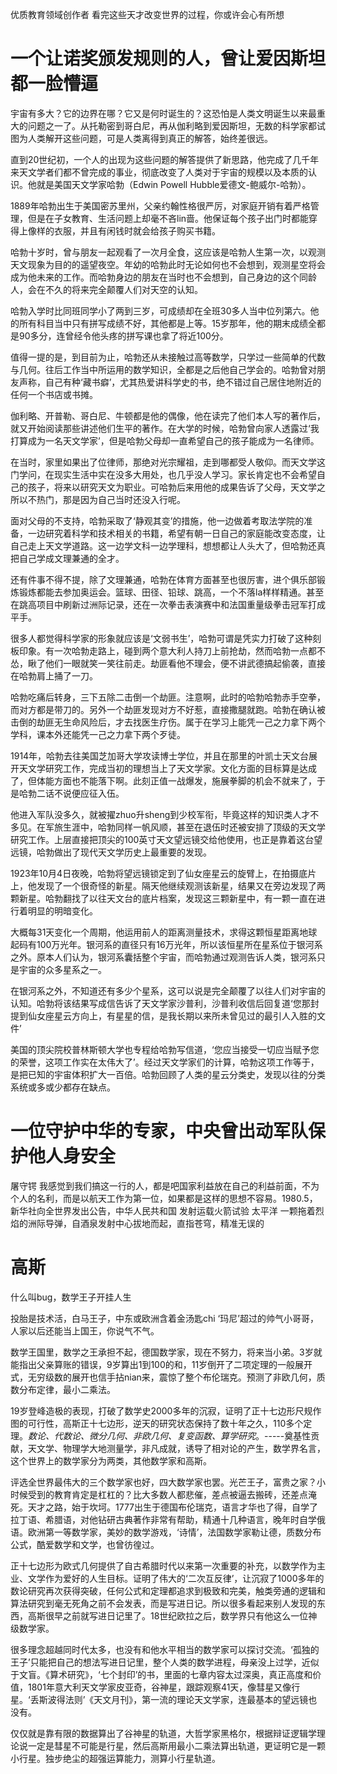 优质教育领域创作者
看完这些天才改变世界的过程，你或许会心有所想

# 一个让诺奖颁发规则的人，曾让爱因斯坦都一脸懵逼

宇宙有多大？它的边界在哪？它又是何时诞生的？这恐怕是人类文明诞生以来最重大的问题之一了。从托勒密到哥白尼，再从伽利略到爱因斯坦，无数的科学家都试图为人类解开这些问题，可是人类离得到真正的解答，始终差很远。

直到20世纪初，一个人的出现为这些问题的解答提供了新思路，他完成了几千年来天文学者们都不曾完成的事业，彻底改变了人类对于宇宙的规模以及本质的认识。他就是美国天文学家哈勃（Edwin Powell Hubble爱德文-鲍威尔-哈勃）。

1889年哈勃出生于美国密苏里州，父亲约翰性格很严厉，对家庭开销有着严格管理，但是在子女教育、生活问题上却毫不吝lin啬。他保证每个孩子出门时都能穿得上像样的衣服，并且有闲钱时就会给孩子购买书籍。

哈勃十岁时，曾与朋友一起观看了一次月全食，这应该是哈勃人生第一次，以观测天文现象为目的的遥望夜空。年幼的哈勃此时无论如何也不会想到，观测星空将会成为他未来的工作。而哈勃身边的朋友在当时也不会想到，自己身边的这个同龄人，会在不久的将来完全颠覆人们对天空的认知。

哈勃入学时比同班同学小了两到三岁，可成绩却在全班30多人当中位列第六。他的所有科目当中只有拼写成绩不好，其他都是上等。15岁那年，他的期末成绩全都是90多分，连曾经令他头疼的拼写课也拿了将近100分。

值得一提的是，到目前为止，哈勃还从未接触过高等数学，只学过一些简单的代数与几何。往后工作当中所运用的数学知识，全都是之后他自己学会的。哈勃曾对朋友声称，自己有种‘藏书癖’，尤其热爱讲科学史的书，绝不错过自己居住地附近的任何一个书店或书摊。

伽利略、开普勒、哥白尼、牛顿都是他的偶像，他在读完了他们本人写的著作后，就又开始阅读那些讲述他们生平的著作。在大学的时候，哈勃曾向家人透露过‘我打算成为一名天文学家’，但是哈勃父母却一直希望自己的孩子能成为一名律师。

在当时，家里如果出了位律师，那绝对光宗耀祖，走到哪都受人敬仰。而天文学这门学问，在现实生活中实在没多大用处，也几乎没人学习。家长肯定也不会希望自己的孩子，将来以研究天文为职业。可哈勃后来用他的成果告诉了父母，天文学之所以不热门，那是因为自己当时还没入行呢。

面对父母的不支持，哈勃采取了‘静观其变’的措施，他一边做着考取法学院的准备，一边研究着科学和技术相关的书籍，希望有朝一日自己的家庭能改变态度，让自己走上天文学道路。这一边学文科一边学理科，想想都让人头大了，但哈勃还真把自己学成文理兼通的全才。

还有件事不得不提，除了文理兼通，哈勃在体育方面甚至也很厉害，进个俱乐部锻炼锻炼都能去参加奥运会。篮球、田径、铅球、跳高，一个不落la样样精通。甚至在跳高项目中刷新过洲际记录，还在一次拳击表演赛中和法国重量级拳击冠军打成平手。

很多人都觉得科学家的形象就应该是‘文弱书生’，哈勃可谓是凭实力打破了这种刻板印象。有一次哈勃走路上，碰到两个意大利人持刀上前抢劫，然而哈勃一点都不怂，瞅了他们一眼就笑一笑往前走。劫匪看他不理会，便不讲武德搞起偷袭，直接在哈勃肩上捅了一刀。

哈勃吃痛后转身，三下五除二击倒一个劫匪。注意啊，此时的哈勃哈勃赤手空拳，而对方都是带刀的。另外一个劫匪发现对方不好惹，直接撒腿就跑。哈勃在确认被击倒的劫匪无生命风险后，才去找医生疗伤。属于在学习上能凭一己之力拿下两个学科，课本外还能凭一己之力拿下两个歹徒。

1914年，哈勃去往美国芝加哥大学攻读博士学位，并且在那里的叶凯士天文台展开天文学研究工作，完成当初的理想当上了天文学家。文化方面的目标算是达成了，但体能方面也不能落下啊。此刻正值一战爆发，施展拳脚的机会不就来了，于是哈勃二话不说便应征入伍。

他进入军队没多久，就被擢zhuo升sheng到少校军衔，毕竟这样的知识类人才不多见。在军旅生涯中，哈勃同样一帆风顺，甚至在退伍时还被安排了顶级的天文学研究工作。上层直接把顶尖的100英寸天文望远镜交给他使用，也正是靠着这台望远镜，哈勃做出了现代天文学历史上最重要的发现。

1923年10月4日夜晚，哈勃将望远镜锁定到了仙女座星云的旋臂上，在拍摄底片上，他发现了一个很奇怪的新星。隔天他继续观测该新星，结果又在旁边发现了两颗新星。哈勃翻找了以往天文台的底片档案，发现这三颗新星中，有一颗一直在进行着明显的明暗变化。

大概每31天变化一个周期，他运用前人的距离测量技术，求得这颗恒星距离地球起码有100万光年。银河系的直径只有16万光年，所以该恒星所在星系位于银河系之外。原本人们认为，银河系囊括整个宇宙，而哈勃通过观测告诉人类，银河系只是宇宙的众多星系之一。

在银河系之外，不知道还有多少个星系，这可以说是完全颠覆了以往人们对宇宙的认知。哈勃将该结果写成信告诉了天文学家沙普利，沙普利收信后回复道‘您那封提到仙女座星云方向上，有星星的信，是我长期以来所未曾见过的最引人入胜的文件’

美国的顶尖院校普林斯顿大学也专程给哈勃写信道，‘您应当接受一切应当赋予您的荣誉，这项工作实在太伟大了’。经过天文学家们的计算，哈勃这项工作等于，是把已知的宇宙体积扩大一百倍。哈勃回顾了人类的星云分类史，发现以往的分类系统或多或少都存在缺点。

# 一位守护中华的专家，中央曾出动军队保护他人身安全

屠守锷 我感觉到我们搞这一行的人，都是吧国家利益放在自己的利益前面，不为个人的名利，而是以航天工作为第一位，如果都是这样的思想不容易。1980.5，新华社向全世界发出公告，中华人民共和国 发射运载火箭试验 太平洋 一颗拖着烈焰的洲际导弹，自酒泉发射中心拔地而起，直指苍穹，精准无误的

# 高斯

什么叫bug，数学王子开挂人生

投胎是技术活，白马王子，中东或欧洲含着金汤匙chi ‘玛尼’超过的帅气小哥哥，人家以后还能当上国王，你说气不气。

数学王国里，数学之王承担不起，德国数学家，现在不努力，将来当小弟。3岁就能指出父亲算账的错误，9岁算出1到100的和，11岁倒开了二项定理的一般展开式，无穷级数的展开也信手拈nian来，震惊了整个布伦瑞克。预测了非欧几何，质数分布定律，最小二乘法。

19岁登峰造极的表现，打破了数学史2000多年的沉寂，证明了正十七边形尺规作图的可行性，高斯正十七边形，逆天的研究状态保持了数十年之久，110多个定理。*数论、代数论、微分几何、非欧几何、复变函数、算学研究*。-----奠基性贡献，天文学、物理学大地测量学，非凡成就，诱导了相对论的产生，数学界名言，这个世界上的数学家分为两类，其他数学家和高斯。

评选全世界最伟大的三个数学家也好，四大数学家也罢。光芒王子，富贵之家？小时候受到的教育肯定是杠杠的？比大多数人都悲催，差点被逼去搬砖，还差点淹死。天才之路，始于坎坷。1777出生于德国布伦瑞克，语言才华也了得，自学了拉丁语、希腊语，对他钻研古典著作非常有帮助，精通十几种语言，晚年时自学俄语。欧洲第一等数学家，美妙的数学游戏，‘诗情’，法国数学家勒让德，质数分布公式，酷爱数学和文学，也曾彷徨过。

正十七边形为欧式几何提供了自古希腊时代以来第一次重要的补充，以数学作为主业、文学作为爱好的人生目标。证明了伟大的‘二次互反律’，让沉寂了1000多年的数论研究再次获得突破，任何公式和定理都追求到极致和完美，触类旁通的逻辑和算法研究到毫无死角之前不会发表，而是写进日记。所以很多看起来别人发现的东西，高斯很早之前就写进日记里了。18世纪欧拉之后，数学界只有他这么一位神级数学家。

很多理念超越同时代太多，也没有和他水平相当的数学家可以探讨交流。‘孤独的王子’只能把自己的想法写进日记里，整个人类的数学进程，母亲没上过学，近似于文盲。《算术研究》，‘七个封印’的书，里面的七章内容太过深奥，真正高度和价值，1801年意大利天文学家皮亚奇，谷神星，跟踪观察41天，像彗星又像行星。‘丢斯波得法则’《天文月刊》，第一流的理论天文学家，连最基本的望远镜也没有。

仅仅就是靠有限的数据算出了谷神星的轨道，大哲学家黑格尔，根据辩证逻辑学理论说一定是彗星不可能是行星，然后高斯用最小二乘法算出轨道，更证明它是一颗小行星。独步绝尘的超强运算能力，测算小行星轨道。
